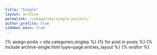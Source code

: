 ```yaml
---
title: "Single"
layout: archive
permalink: /categories/single_project/
author_profile: true
sidebar_main: true
---
```



{% assign posts = site.categories.singlep %}
{% for post in posts %} {% include archive-single.html type=page.entries_layout %} {% endfor %}